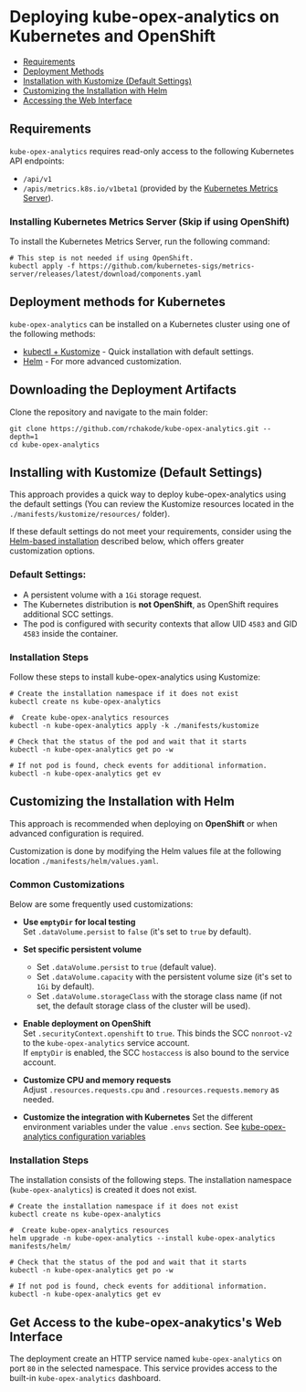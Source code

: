 # Deploying kube-opex-analytics on Kubernetes and OpenShift

- [Requirements](#requirements)
- [Deployment Methods](#deployment-methods)
- [Installation with Kustomize (Default Settings)](#installing-with-kustomize-default-settings)
- [Customizing the Installation with Helm](#customizing-the-installation-with-helm)
- [Accessing the Web Interface](#accessing-the-web-interface)

## Requirements

`kube-opex-analytics` requires read-only access to the following Kubernetes API endpoints:

- `/api/v1`
- `/apis/metrics.k8s.io/v1beta1` (provided by the [Kubernetes Metrics Server](https://github.com/kubernetes-sigs/metrics-server)).


### Installing Kubernetes Metrics Server (Skip if using OpenShift)

To install the Kubernetes Metrics Server, run the following command:

```shell
# This step is not needed if using OpenShift. 
kubectl apply -f https://github.com/kubernetes-sigs/metrics-server/releases/latest/download/components.yaml
```

## Deployment methods for Kubernetes
`kube-opex-analytics` can be installed on a Kubernetes cluster using one of the following methods:

* [kubectl + Kustomize](#Installing-with-Kustomize-Default-Settings) - Quick installation with default settings.
* [Helm](#Customizing-the-Installation-with-Helm) - For more advanced customization.

## Downloading the Deployment Artifacts
Clone the repository and navigate to the main folder:

```shell
git clone https://github.com/rchakode/kube-opex-analytics.git --depth=1
cd kube-opex-analytics
```

## Installing with Kustomize (Default Settings)

This approach provides a quick way to deploy kube-opex-analytics using the default settings (You can review the Kustomize resources located in the `./manifests/kustomize/resources/` folder).

If these default settings do not meet your requirements, consider using the [Helm-based installation](#customizing-the-installation-with-helm) described below, which offers greater customization options.

### Default Settings:
- A persistent volume with a `1Gi`  storage request.
- The Kubernetes distribution is **not OpenShift**, as OpenShift requires additional SCC settings.
- The pod is configured with security contexts that allow UID `4583` and GID `4583` inside the container.

### Installation Steps
Follow these steps to install kube-opex-analytics using Kustomize:

```shell
# Create the installation namespace if it does not exist
kubectl create ns kube-opex-analytics

#  Create kube-opex-analytics resources
kubectl -n kube-opex-analytics apply -k ./manifests/kustomize

# Check that the status of the pod and wait that it starts
kubectl -n kube-opex-analytics get po -w

# If not pod is found, check events for additional information.
kubectl -n kube-opex-analytics get ev
```

## Customizing the Installation with Helm

This approach is recommended when deploying on **OpenShift** or when advanced configuration is required.

Customization is done by modifying the Helm values file at the following location `./manifests/helm/values.yaml`.

### Common Customizations

Below are some frequently used customizations:

- **Use `emptyDir` for local testing**  
  Set `.dataVolume.persist` to `false` (it's set to `true` by default).

- **Set specific persistent volume**  
  * Set `.dataVolume.persist` to `true` (default value). 
  * Set `.dataVolume.capacity` with the persistent volume size (it's set to `1Gi` by default).  
  * Set `.dataVolume.storageClass` with the storage class name (if not set, the default storage class of the cluster will be used).  

- **Enable deployment on OpenShift**  
  Set `.securityContext.openshift` to `true`. This binds the SCC `nonroot-v2` to the `kube-opex-analytics` service account.  
  If `emptyDir` is enabled, the SCC `hostaccess` is also bound to the service account.

- **Customize CPU and memory requests**  
  Adjust `.resources.requests.cpu` and `.resources.requests.memory` as needed.

- **Customize the integration with Kubernetes**
Set the different environment variables under the value `.envs` section. See [kube-opex-analytics configuration variables](./configuration-settings.md)

### Installation Steps

The installation consists of the following steps. The installation namespace (`kube-opex-analytics`) is created it does not exist.

```shell
# Create the installation namespace if it does not exist
kubectl create ns kube-opex-analytics

#  Create kube-opex-analytics resources
helm upgrade -n kube-opex-analytics --install kube-opex-analytics manifests/helm/

# Check that the status of the pod and wait that it starts
kubectl -n kube-opex-analytics get po -w

# If not pod is found, check events for additional information.
kubectl -n kube-opex-analytics get ev
```

## Get Access to the kube-opex-anakytics's Web Interface
The deployment create an HTTP service named `kube-opex-analytics` on port `80` in the selected namespace. This service provides access to the built-in `kube-opex-analytics` dashboard.
